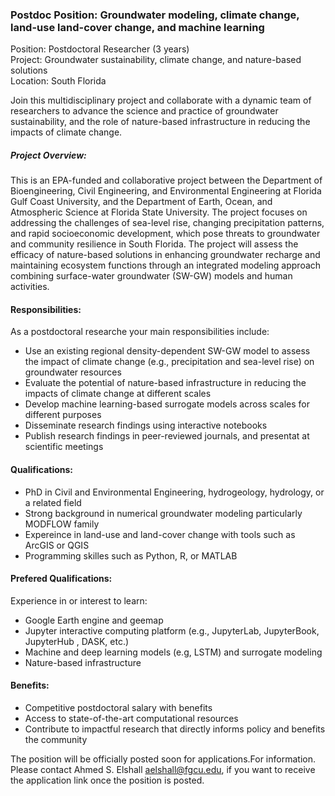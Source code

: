 ### Postdoc Position: Groundwater modeling, climate change, land-use land-cover change, and machine learning

Position: Postdoctoral Researcher (3 years)<br>
Project: Groundwater sustainability, climate change, and nature-based solutions <br>
Location: South Florida <br>

Join this multidisciplinary project and collaborate with a dynamic team of researchers to advance the science and practice of groundwater sustainability, and the role of nature-based infrastructure in reducing the impacts of climate change.   

##### Project Overview:
This is an EPA-funded and collaborative project between the Department of Bioengineering, Civil Engineering, and Environmental Engineering at Florida Gulf Coast University, and the Department of Earth, Ocean, and Atmospheric Science at Florida State University. The project focuses on addressing the challenges of sea-level rise, changing precipitation patterns, and rapid socioeconomic development, which pose threats to groundwater and community resilience in South Florida. The project will assess the efficacy of nature-based solutions in enhancing groundwater recharge and maintaining ecosystem functions through an integrated modeling approach combining surface-water groundwater (SW-GW) models and human activities.

#### Responsibilities:
As a postdoctoral researche your main responsibilities include:
- Use an existing regional density-dependent SW-GW model to assess the impact of climate change (e.g., precipitation and sea-level rise) on groundwater resources 
- Evaluate the potential of nature-based infrastructure in reducing the impacts of climate change at different scales
- Develop machine learning-based surrogate models across scales for different purposes 
- Disseminate research findings using interactive notebooks
- Publish research findings in peer-reviewed journals, and presentat at scientific meetings
  
#### Qualifications:
- PhD in Civil and Environmental Engineering, hydrogeology, hydrology, or a related field
- Strong background in numerical groundwater modeling particularly MODFLOW family
- Expereince in land-use and land-cover change with tools such as ArcGIS or QGIS
- Programming skilles such as Python, R, or MATLAB

#### Prefered Qualifications:<br> 
Experience in or interest to learn:<br>
- Google Earth engine and geemap
- Jupyter interactive computing platform (e.g., JupyterLab, JupyterBook, JupyterHub , DASK, etc.)
- Machine and deep learning models (e.g, LSTM) and surrogate modeling
- Nature-based infrastructure

#### Benefits:
- Competitive postdoctoral salary with benefits
- Access to state-of-the-art computational resources 
- Contribute to impactful research that directly informs policy and benefits the community 

The position will be officially posted soon for applications.For information. Please contact Ahmed S. Elshall [aelshall@fgcu.edu](mailto:aelshall@fgcu.edu), if you want to receive the application link once the position is posted.
